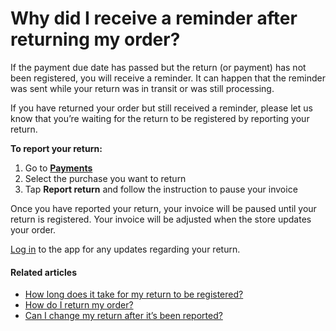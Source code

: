# Why did I receive a reminder after returning my order?

If the payment due date has passed but the return (or payment) has not been registered, you will receive a reminder. It can happen that the reminder was sent while your return was in transit or was still processing.

If you have returned your order but still received a reminder, please let us know that you’re waiting for the return to be registered by reporting your return.

**To report your return:**

1. Go to [**Payments**](https://app.klarna.com/transactions/my-klarna/)
2. Select the purchase you want to return
3. Tap **Report return** and follow the instruction to pause your invoice

Once you have reported your return, your invoice will be paused until your return is registered. Your invoice will be adjusted when the store updates your order.

[Log in](https://app.klarna.com/login/) to the app for any updates regarding your return.

#### Related articles

* [How long does it take for my return to be registered?](https://www.klarna.com/us/customer-service/how-long-does-it-take-for-my-return-to-be-registered/)
* [How do I return my order?](https://www.klarna.com/us/customer-service/how-do-i-return-my-order/)
* [Can I change my return after it’s been reported?](https://www.klarna.com/us/customer-service/can-i-change-my-return-after-its-been-reported/)

